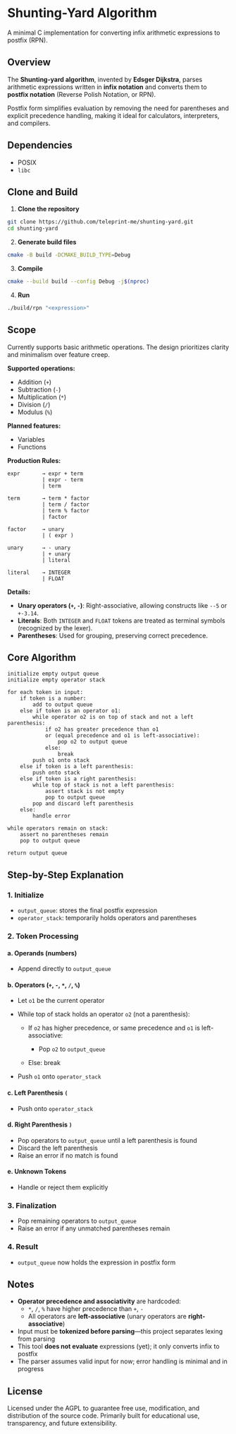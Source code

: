 # Shunting-Yard Algorithm

A minimal C implementation for converting infix arithmetic expressions to postfix (RPN).

## Overview

The **Shunting-yard algorithm**, invented by **Edsger Dijkstra**, parses arithmetic expressions
written in **infix notation** and converts them to **postfix notation** (Reverse Polish Notation, or
RPN).

Postfix form simplifies evaluation by removing the need for parentheses and explicit precedence
handling, making it ideal for calculators, interpreters, and compilers.

## Dependencies

- POSIX
- `libc`

## Clone and Build

1. **Clone the repository**

```sh
git clone https://github.com/teleprint-me/shunting-yard.git
cd shunting-yard
```

2. **Generate build files**

```sh
cmake -B build -DCMAKE_BUILD_TYPE=Debug
```

3. **Compile**

```sh
cmake --build build --config Debug -j$(nproc)
```

4. **Run**

```sh
./build/rpn "<expression>"
```

## Scope

Currently supports basic arithmetic operations. The design prioritizes clarity and minimalism over
feature creep.

**Supported operations:**

- Addition (`+`)
- Subtraction (`-`)
- Multiplication (`*`)
- Division (`/`)
- Modulus (`%`)

**Planned features:**

- Variables
- Functions

**Production Rules:**

```ebnf
expr       → expr + term
           | expr - term
           | term

term       → term * factor
           | term / factor
           | term % factor
           | factor

factor     → unary
           | ( expr )

unary      → - unary
           | + unary
           | literal

literal    → INTEGER
           | FLOAT
```

**Details:**

- **Unary operators (`+`, `-`)**: Right-associative, allowing constructs like `--5` or `+-3.14`.
- **Literals**: Both `INTEGER` and `FLOAT` tokens are treated as terminal symbols (recognized by the
  lexer).
- **Parentheses**: Used for grouping, preserving correct precedence.

## Core Algorithm

```text
initialize empty output queue
initialize empty operator stack

for each token in input:
    if token is a number:
        add to output queue
    else if token is an operator o1:
        while operator o2 is on top of stack and not a left parenthesis:
            if o2 has greater precedence than o1
            or (equal precedence and o1 is left-associative):
                pop o2 to output queue
            else:
                break
        push o1 onto stack
    else if token is a left parenthesis:
        push onto stack
    else if token is a right parenthesis:
        while top of stack is not a left parenthesis:
            assert stack is not empty
            pop to output queue
        pop and discard left parenthesis
    else:
        handle error

while operators remain on stack:
    assert no parentheses remain
    pop to output queue

return output queue
```

## Step-by-Step Explanation

### 1. **Initialize**

- `output_queue`: stores the final postfix expression
- `operator_stack`: temporarily holds operators and parentheses

### 2. **Token Processing**

#### a. **Operands (numbers)**

- Append directly to `output_queue`

#### b. **Operators (`+`, `-`, `*`, `/`, `%`)**

- Let `o1` be the current operator
- While top of stack holds an operator `o2` (not a parenthesis):

  - If `o2` has higher precedence, or same precedence and `o1` is left-associative:

    - Pop `o2` to `output_queue`

  - Else: break

- Push `o1` onto `operator_stack`

#### c. **Left Parenthesis `(`**

- Push onto `operator_stack`

#### d. **Right Parenthesis `)`**

- Pop operators to `output_queue` until a left parenthesis is found
- Discard the left parenthesis
- Raise an error if no match is found

#### e. **Unknown Tokens**

- Handle or reject them explicitly

### 3. **Finalization**

- Pop remaining operators to `output_queue`
- Raise an error if any unmatched parentheses remain

### 4. **Result**

- `output_queue` now holds the expression in postfix form

## Notes

- **Operator precedence and associativity** are hardcoded:
  - `*`, `/`, `%` have higher precedence than `+`, `-`
  - All operators are **left-associative** (unary operators are **right-associative**)
- Input must be **tokenized before parsing**—this project separates lexing from parsing
- This tool **does not evaluate** expressions (yet); it only converts infix to postfix
- The parser assumes valid input for now; error handling is minimal and in progress

## License

Licensed under the AGPL to guarantee free use, modification, and distribution of the source code.
Primarily built for educational use, transparency, and future extensibility.
